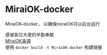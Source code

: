 # MiraiOK-docker
MiraiOK-docker， 以确保miraiOK可以后台运行

感谢各位大佬的辛勤奉献  
[MiraiOK来源](https://github.com/LXY1226/MiraiOK)  
使用 `docker build -t MiraiOK-docker` 构建镜像
